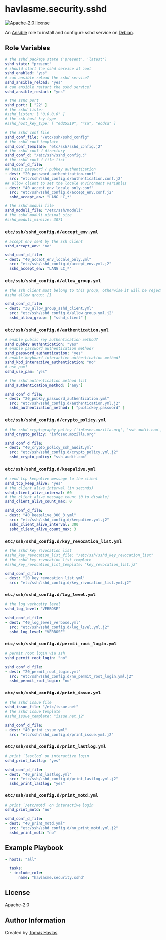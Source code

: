 havlasme.security.sshd
======================

[![Apache-2.0 license][license-image]][license-link]

An [Ansible](https://www.ansible.com/) role to install and configure sshd service on [Debian](https://www.debian.org/).


Role Variables
--------------

```yaml
# the sshd package state ('present', 'latest')
sshd_state: "present"
# should start the sshd service at boot
sshd_enabled: "yes"
# can ansible reload the sshd service?
sshd_ansible_reload: "yes"
# can ansible restart the sshd service?
sshd_ansible_restart: "yes"

# the sshd port
sshd_port: [ "22" ]
# the sshd listen
#sshd_listen: [ "0.0.0.0" ]
# the ssh host key type
#sshd_host_key_type: [ "ed25519", "rsa", "ecdsa" ]

# the sshd conf file
sshd_conf_file: "/etc/ssh/sshd_config"
# the sshd conf template
sshd_conf_template: "etc/ssh/sshd_config.j2"
# the sshd conf-d directory
sshd_conf_d: "/etc/ssh/sshd_config.d"
# the sshd conf-d file list
sshd_conf_d_file:
## basic password / pubkey authentication
- dest: "20_password_authentication.conf"
  src: "etc/ssh/sshd_config.d/authentication.conf.j2"
## allow client to set the locale environment variables
- dest: "40_accept_env_locale_only.conf"
  src: "etc/ssh/sshd_config.d/accept_env.conf.j2"
  sshd_accept_env: "LANG LC_*"

# the sshd moduli file
sshd_moduli_file: "/etc/ssh/moduli"
# the sshd moduli minimal size
#sshd_moduli_minsize: 3071
```

### `etc/ssh/sshd_config.d/accept_env.yml`

```yaml title="etc/ssh/sshd_config.d/accept_env.yml"
# accept env sent by the ssh client
sshd_accept_env: "no"
```

```yaml
sshd_conf_d_file:
- dest: "40_accept_env_locale_only.yml"
  src: "etc/ssh/sshd_config.d/accept_env.yml.j2"
  sshd_accept_env: "LANG LC_*"
```

### `etc/ssh/sshd_config.d/allow_group.yml`

```yaml title="etc/ssh/sshd_config.d/allow_group.yml"
# the ssh client must belong to this group, otherwise it will be rejected
#sshd_allow_group: []
```

```yaml
sshd_conf_d_file:
- dest: "30_allow_group_sshd_client.yml"
  src: "etc/ssh/sshd_config.d/allow_group.yml.j2"
  sshd_allow_group: [ "sshd_client" ]
```

### `etc/ssh/sshd_config.d/authentication.yml`

```yaml title="etc/ssh/sshd_config.d/authentication.yml"
# enable public key authentication method?
sshd_pubkey_authentication: "yes"
# enable password authentication method?
sshd_password_authentication: "yes"
# enable keyboard-interactive authentication method?
sshd_kbd_interactive_authentication: "no"
# use pam?
sshd_use_pam: "yes"

# the sshd authentication method list
sshd_authentication_method: ["any"]
```

```yaml
sshd_conf_d_file:
- dest: "20_pubkey_password_authentication.yml"
  src: "etc/ssh/sshd_config.d/authentication.yml.j2"
  sshd_authentication_method: [ "publickey,password" ]
```

### `etc/ssh/sshd_config.d/crypto_policy.yml`

```yaml title="etc/ssh/sshd_config.d/crypto_policy.yml"
# the sshd cryptography policy ('infosec.mozilla.org', 'ssh-audit.com')
sshd_crypto_policy: "infosec.mozilla.org"
```

```yaml
sshd_conf_d_file:
- dest: "40_crypto_policy_ssh_audit.yml"
  src: "etc/ssh/sshd_config.d/crypto_policy.yml.j2"
  sshd_crypto_policy: "ssh-audit.com"
```

### `etc/ssh/sshd_config.d/keepalive.yml`

```yaml title="etc/ssh/sshd_config.d/keepalive.yml"
# send tcp keepalive message to the client
sshd_tcp_keep_alive: "yes"
# the client alive interval (in seconds)
sshd_client_alive_interval: 60
# the client alive message count (0 to disable)
sshd_client_alive_count_max: 0
```

```yaml
sshd_conf_d_file:
- dest: "40_keepalive_300_3.yml"
  src: "etc/ssh/sshd_config.d/keepalive.yml.j2"
  sshd_client_alive_interval: 300
  sshd_client_alive_count_max: 3
```

### `etc/ssh/sshd_config.d/key_revocation_list.yml`

```yaml title="etc/ssh/sshd_config.d/sshd_key_revocation_list.yml"
# the sshd key revocation list
#sshd_key_revocation_list_file: "/etc/ssh/sshd_key_revocation_list"
# the sshd key revocation list template
#sshd_key_revocation_list_template: "key_revocation_list.j2"
```

```yaml
sshd_conf_d_file:
- dest: "20_key_revocation_list.yml"
  src: "etc/ssh/sshd_config.d/key_revocation_list.yml.j2"
```

### `etc/ssh/sshd_config.d/log_level.yml`

```yaml title="etc/ssh/sshd_config.d/log_level.yml
# the log verbosity level
sshd_log_level: "VERBOSE"
```

```yaml
sshd_conf_d_file:
- dest: "40_log_level_verbose.yml"
  src: "etc/ssh/sshd_config.d/log_level.yml.j2"
  sshd_log_level: "VERBOSE"
```

### `etc/ssh/sshd_config.d/permit_root_login.yml`

```yaml title="etc/ssh/sshd_config.d/permit_root_login.yml"
# permit root login via ssh
sshd_permit_root_login: "no"
```

```yaml
sshd_conf_d_file:
- dest: "20_permit_root_login.yml"
  src: "etc/ssh/sshd_config.d/no_permit_root_login.yml.j2"
  sshd_permit_root_login: "no"
```

### `etc/ssh/sshd_config.d/print_issue.yml`

```yaml title="etc/ssh/sshd_config.d/print_issue.yml"
# the sshd issue file
sshd_issue_file: "/etc/issue.net"
# the sshd issue template
#sshd_issue_template: "issue.net.j2"
```

```yaml
sshd_conf_d_file:
- dest: "40_print_issue.yml"
  src: "etc/ssh/sshd_config.d/print_issue.yml.j2"
```

### `etc/ssh/sshd_config.d/print_lastlog.yml`

```yaml title="etc/ssh/sshd_config.d/print_lastlog.yml"
# print `lastlog` on interactive login
sshd_print_lastlog: "yes"
```

```yaml
sshd_conf_d_file:
- dest: "40_print_lastlog.yml"
  src: "etc/ssh/sshd_config.d/print_lastlog.yml.j2"
  sshd_print_lastlog: "yes"
```

### `etc/ssh/sshd_config.d/print_motd.yml`

```yaml title="etc/ssh/sshd_config.d/print_motd.yml"
# print `/etc/motd` on interactive login
sshd_print_motd: "no"
```

```yaml
sshd_conf_d_file:
- dest: "40_print_motd.yml"
  src: "etc/ssh/sshd_config.d/no_print_motd.yml.j2"
  sshd_print_motd: "no"
```


Example Playbook
----------------

```yaml title="Minimal"
- hosts: "all"

  tasks:
  - include_role:
      name: "havlasme.security.sshd"
```


License
-------

Apache-2.0


Author Information
------------------

Created by [Tomáš Havlas](https://havlas.me/).

[license-image]: https://img.shields.io/badge/license-Apache2.0-blue.svg?style=flat-square
[license-link]: ../../LICENSE
